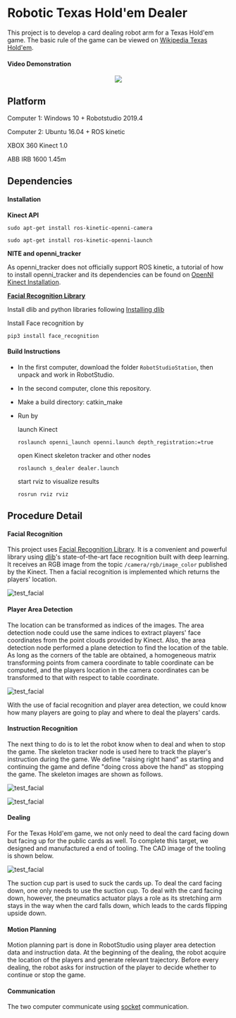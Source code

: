 # Robotic Texas Hold'em Dealer

This project is to develop a card dealing robot arm for a Texas Hold'em game. The basic rule of the game can be viewed on [Wikipedia Texas Hold'em](https://en.wikipedia.org/wiki/Texas_hold_%27em).

#### Video Demonstration

<p align="center">
  	<a href="https://www.youtube.com/watch?v=aiAAWjXFiTY">
  		<img src="demonstration/cover.png"/>
	</a>
</p>

## Platform

Computer 1: Windows 10 + Robotstudio 2019.4

Computer 2: Ubuntu 16.04 + ROS kinetic

XBOX 360 Kinect 1.0

ABB IRB 1600 1.45m

## Dependencies

#### Installation

**Kinect API**

`sudo apt-get install ros-kinetic-openni-camera`

`sudo apt-get install ros-kinetic-openni-launch`

**NITE and openni_tracker**

As openni_tracker does not officially support ROS kinetic, a tutorial of how to install openni_tracker and its dependencies can be found on [OpenNI Kinect Installation](https://www.reddit.com/r/ROS/comments/6qejy0/openni_kinect_installation_on_kinetic_indigo/).

**[Facial Recognition Library](https://github.com/ageitgey/face_recognition)**

Install dlib and python libraries following [Installing dlib](https://gist.github.com/ageitgey/629d75c1baac34dfa5ca2a1928a7aeaf)

Install Face recognition by

`pip3 install face_recognition`

#### Build Instructions

- In the first computer, download the folder `RobotStudioStation`, then unpack and work in RobotStudio.

- In the second computer, clone this repository.

- Make a build directory: catkin_make

- Run by

  launch Kinect

  `roslaunch openni_launch openni.launch depth_registration:=true`

  open Kinect skeleton tracker and other nodes

  `roslaunch s_dealer dealer.launch`

  start rviz to visualize results 

  `rosrun rviz rviz`

## Procedure Detail

#### Facial Recognition 

This project uses [Facial Recognition Library](https://github.com/ageitgey/face_recognition). It is a convenient and powerful library using [dlib](http://dlib.net/)'s state-of-the-art face recognition built with deep learning. It receives an RGB image from the topic `/camera/rgb/image_color` published by the Kinect. Then a facial recognition is implemented which returns the players' location.

![test_facial](demonstration/facial.png)

#### Player Area Detection

The location can be transformed as indices of the images. The area detection node could use the same indices to extract players' face coordinates from the point clouds provided by Kinect. Also, the area detection node performed a plane detection to find the location of the table. As long as the corners of the table are obtained, a homogeneous matrix transforming points from camera coordinate to table coordinate can be computed, and the players location in the camera coordinates can be transformed to that with respect to table coordinate. 

![test_facial](demonstration/pc.png)

With the use of facial recognition and player area detection, we could know how many players are going to play and where to deal the players' cards.

#### Instruction Recognition

The next thing to do is to let the robot know when to deal and when to stop the game. The skeleton tracker node is used here to track the player's instruction during the game.  We define "raising right hand" as starting and continuing the game and define "doing cross above the hand" as stopping the game. The skeleton images are shown as follows.

![test_facial](demonstration/continue.png)

![test_facial](demonstration/stop.png)

#### Dealing

For the Texas Hold'em game, we not only need to deal the card facing down but facing up for the public cards as well. To complete this target, we designed and manufactured a end of tooling. The CAD image of the tooling is shown below. 

![test_facial](demonstration/tooling.png)

The suction cup part is used to suck the cards up. To deal the card facing down, one only needs to use the suction cup. To deal with the card facing down, however, the pneumatics actuator plays a role as its stretching arm stays in the way when the card falls down, which leads to the cards flipping upside down.

#### Motion Planning

Motion planning part is done in RobotStudio using player area detection data and instruction data.  At the beginning of the dealing, the robot acquire the location of the players and generate relevant trajectory. Before every dealing, the robot asks for instruction of the player to decide whether to continue or stop the game.

#### Communication

The two computer communicate using [socket](https://docs.python.org/2/howto/sockets.html) communication.